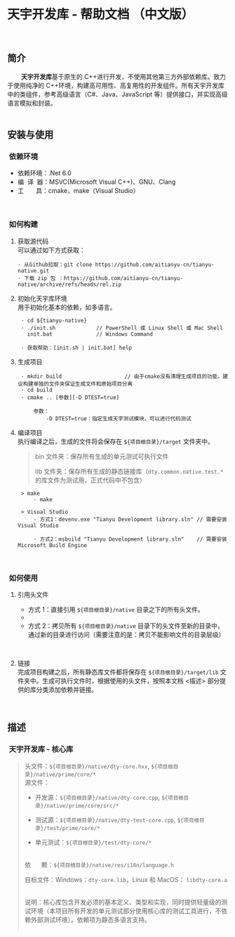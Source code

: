 # 天宇开发库 - 帮助文档 （中文版）

&nbsp;

## 简介

&nbsp;&nbsp;&nbsp;&nbsp;&nbsp;&nbsp;&nbsp;&nbsp;**天宇开发库**基于原生的 C++进行开发，不使用其他第三方外部依赖库。致力于使用纯净的 C++环境，构建高可用性、高复用性的开发组件。所有天宇开发库中的类组件，参考高级语言（C#、Java、JavaScript 等）提供接口，并实现高级语言模拟和封装。  
&nbsp;

## 安装与使用

### &nbsp;依赖环境

- 依赖环境：.Net 6.0
- 编&nbsp;&nbsp;译&nbsp;&nbsp;器：MSVC(Microsoft Visual C++)、GNU、Clang
- 工&nbsp;&nbsp;&nbsp;&nbsp;&nbsp;&nbsp;&nbsp;具：cmake，make（Visual Studio）

&nbsp;

### &nbsp;如何构建

1. 获取源代码  
   可以通过如下方式获取：

   ```
   · 从Github拉取：git clone https://github.com/aitianyu-cn/tianyu-native.git
   · 下载 zip 包 ：https://github.com/aitianyu-cn/tianyu-native/archive/refs/heads/rel.zip
   ```

2. 初始化天宇库环境  
   用于初始化基本的依赖，如多语言。

   ```
    · cd ${tianyu-native}
    · ./init.sh             // PowerShell 或 Linux Shell 或 Mac Shell
      init.bat              // Windows Command

    · 获取帮助：[init.sh | init.bat] help
   ```

3. 生成项目

   ```
    · mkdir build                    // 由于cmake没有清理生成项目的功能，建议构建单独的文件夹保证生成文件和原始项目分离
    · cd build
    · cmake .. [参数][-D DTEST=true]

        参数：
            -D DTEST=true：指定生成天宇测试模块，可以进行代码测试
   ```

4. 编译项目  
   执行编译之后，生成的文件将会保存在 `${项目根目录}/target` 文件夹中。

   > bin 文件夹：保存所有生成的单元测试可执行文件
   >
   > lib 文件夹：保存所有生成的静态链接库（`dty.common.native.test.*` 的库文件为测试用，正式代码中不包含）

   ```
    > make
        · make

    > Visual Studio
        · 方式1：devenv.exe "Tianyu Development library.sln" // 需要安装 Visual Studio

        · 方式2：msbuild "Tianyu Development library.sln"    // 需要安装 Microsoft Build Engine
   ```

&nbsp;

### &nbsp;如何使用

1. 引用头文件

   - 方式 1：直接引用 `${项目根目录}/native` 目录之下的所有头文件。
   -
   - 方式 2：拷贝所有 `${项目根目录}/native` 目录下的头文件至新的目录中，通过新的目录进行访问（需要注意的是：拷贝不能影响文件的目录层级）

   &nbsp;

2. 链接  
   完成项目构建之后，所有静态库文件都将保存在 `${项目根目录}/target/lib` 文件夹中。生成可执行文件时，根据使用的头文件，按照本文档 <描述> 部分提供的库分类添加依赖并链接。

   &nbsp;

## 描述

### &nbsp;天宇开发库 - 核心库

> 头文件：`${项目根目录}/native/dty-core.hxx`, `${项目根目录}/native/prime/core/*`  
> 源文件：
>
> - 开发源：`${项目根目录}/native/dty-core.cpp`, `${项目根目录}/native/prime/core/src/*`
> - 测试源：`${项目根目录}/native/dty-test-core.cpp`, `${项目根目录}/test/prime/core/*`
>
> - 单元测试：`${项目根目录}/test/dty-core/*`  
>   &nbsp;
>
> 依&nbsp;&nbsp;&nbsp;&nbsp;&nbsp;&nbsp;赖：`${项目根目录}/native/res/i18n/language.h`
>
> 目标文件：Windows：`dty-core.lib`，Linux 和 MacOS： `libdty-core.a`  
>  &nbsp;
>
> 说明：核心库包含开发必须的基本定义、类型和实现，同时提供轻量级的测试环境（本项目所有开发的单元测试部分使用核心库的测试工具进行，不依赖外部测试环境）。依赖项为静态多语言支持。  
> &nbsp;

&nbsp;
